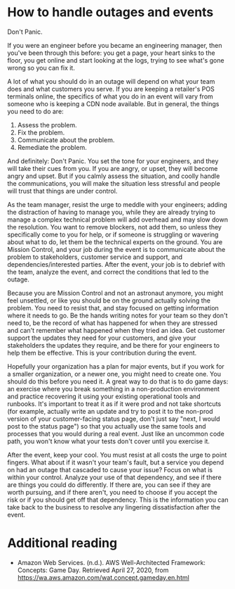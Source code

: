 # How to handle outages and events

Don't Panic.

If you were an engineer before you became an engineering manager, then you've been through
this before: you get a page, your heart sinks to the floor, you get online and start looking
at the logs, trying to see what's gone wrong so you can fix it. 

A lot of what you should do in an outage will depend on what your team does and what customers
you serve. If you are keeping a retailer's POS terminals online, the specifics of what you do
in an event will vary from someone who is keeping a CDN node available. But in general, the
things you need to do are:

1. Assess the problem.
1. Fix the problem.
1. Communicate about the problem.
1. Remediate the problem.

And definitely: Don't Panic. You set the tone for your engineers, and they will take
their cues from you. If you are angry, or upset, they will become angry and upset. But
if you calmly assess the situation, and coolly handle the communications, you will
make the situation less stressful and people will trust that things are under control.

As the team manager, resist the urge to meddle with your engineers; adding the 
distraction of having to manage you, while they are already trying to manage a
complex technical problem will add overhead and may slow down the resolution. You
want to remove blockers, not add them, so unless they specifically come to you 
for help, or if someone is struggling or wavering about what to do, let them be
the technical experts on the ground. You are Mission Control, and your job during 
the event is to communicate about the problem to stakeholders,
customer service and support, and dependencies/interested parties. After the event, 
your job is to debrief with the team, analyze the event, and correct the conditions 
that led to the outage.

Because you are Mission Control and not an astronaut anymore, you might feel unsettled,
or like you should be on the ground actually solving the problem. You need to
resist that, and stay focused on getting information where it needs to go. Be the
hands writing notes for your team so they don't need to, be the record of what has
happened for when they are stressed and can't remember what happened when they tried
an idea. Get customer support the updates they need for your customers, and give
your stakeholders the updates they require, and be there for your engineers to
help them be effective. This is your contribution during the event.

Hopefully your organization has a plan for major events, but if you work for a smaller
organization, or a newer one, you might need to create one. You should do this before
you need it. A great way to do that is to do game days: an exercise where you
break something in a non-production environment and practice recovering it using your
existing operational tools and runbooks. It's important to treat it as if it were prod 
and not take shortcuts (for example, actually write an update and try to post it to
the non-prod version of your customer-facing status page,
don't just say "next, I would post to the status page") so that you actually use 
the same tools and processes that you would during a real event. Just like an
uncommon code path, you won't know what your tests don't cover until you exercise it.

After the event, keep your cool. You must resist at all costs the urge to point
fingers. What about if it wasn't your team's fault, but a service you depend on had
an outage that cascaded to cause your issue? Focus on what is within your control.
Analyze your use of that dependency, and see if there are things you could do 
differently. If there are, you can see if they are worth pursuing, and if there aren't,
you need to choose if you accept the risk or if you should get off that dependency.
This is the information you can take back to the business to resolve any lingering
dissatisfaction after the event.


# Additional reading

* Amazon Web Services. (n.d.). AWS Well-Architected Framework: Concepts: Game Day. Retrieved April 27, 2020, from https://wa.aws.amazon.com/wat.concept.gameday.en.html
